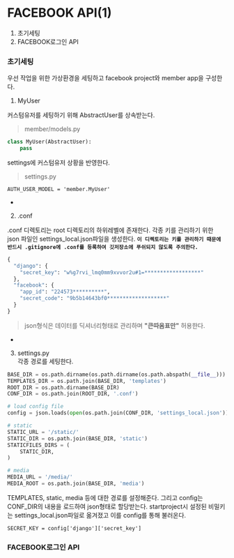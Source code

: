 # FACEBOOK API(1)

1. 초기세팅  
2. FACEBOOK로그인 API  

### 초기세팅
우선 작업을 위한 가상환경을 세팅하고 facebook project와 member app을 구성한다.  

1. MyUser

커스텀유저를 세팅하기 위해 AbstractUser를 상속받는다. 

>member/models.py
```python
class MyUser(AbstractUser):
    pass
```

settings에 커스텀유저 상황을 반영한다. 
>settings.py
```
AUTH_USER_MODEL = 'member.MyUser'
```

-

2. .conf  

.conf 디렉토리는 root 디렉토리의 하위레벨에 존재한다. 각종 키를 관리하기 위한 json 파일인 settings_local.json파일을 생성한다. **`이 디렉토리는 키를 관리하기 때문에 반드시 .gitignore에 .conf를 등록하여 깃저장소에 푸쉬되지 않도록 주의한다.`** 

```python
{
  "django": {
    "secret_key": "w%g7rvi_lmq0mm9xvvor2u#1=******************"
  },
  "facebook": {
    "app_id": "224573**********",
    "secret_code": "9b5b14643bf0*******************"
  }
}
```
>json형식은 데이터를 딕셔너리형태로 관리하며 **"큰따옴표만"** 허용한다. 

-

3. settings.py  
각종 경로를 세팅한다. 

```python
BASE_DIR = os.path.dirname(os.path.dirname(os.path.abspath(__file__)))
TEMPLATES_DIR = os.path.join(BASE_DIR, 'templates')
ROOT_DIR = os.path.dirname(BASE_DIR)
CONF_DIR = os.path.join(ROOT_DIR, '.conf')

# load config file
config = json.loads(open(os.path.join(CONF_DIR, 'settings_local.json')).read())

# static
STATIC_URL = '/static/'
STATIC_DIR = os.path.join(BASE_DIR, 'static')
STATICFILES_DIRS = (
    STATIC_DIR,
)

# media
MEDIA_URL = '/media/'
MEDIA_ROOT = os.path.join(BASE_DIR, 'media')
```
TEMPLATES, static, media 등에 대한 경로를 설정해준다. 그리고 config는 CONF_DIR의 내용을 로드하여 json형태로 할당받는다. startproject시 설정된 비밀키는 settings_local.json파일로 옮겨졌고 이를 config를 통해 불러온다. 

```pyhon
SECRET_KEY = config['django']['secret_key']
```


### FACEBOOK로그인 API
